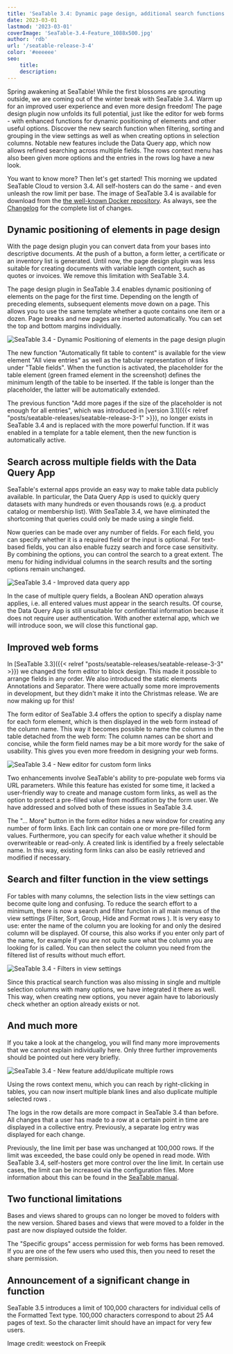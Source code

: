 ```yaml
---
title: 'SeaTable 3.4: Dynamic page design, additional search functions and improved web forms'
date: 2023-03-01
lastmod: '2023-03-01'
coverImage: 'SeaTable-3.4-Feature_1088x500.jpg'
author: 'rdb'
url: '/seatable-release-3-4'
color: '#eeeeee'
seo:
    title:
    description:
---
```


Spring awakening at SeaTable! While the first blossoms are sprouting outside, we are coming out of the winter break with SeaTable 3.4. Warm up for an improved user experience and even more design freedom! The page design plugin now unfolds its full potential, just like the editor for web forms - with enhanced functions for dynamic positioning of elements and other useful options. Discover the new search function when filtering, sorting and grouping in the view settings as well as when creating options in selection columns. Notable new features include the Data Query app, which now allows refined searching across multiple fields. The rows context menu has also been given more options and the entries in the rows log have a new look.

You want to know more? Then let's get started! This morning we updated SeaTable Cloud to version 3.4. All self-hosters can do the same - and even unleash the row limit per base. The image of SeaTable 3.4 is available for download from the [the well-known Docker repository](https://hub.docker.com/r/seatable/seatable-enterprise). As always, see the [Changelog](https://seatable.io/en/seatable-release-3-4/) for the complete list of changes.

## Dynamic positioning of elements in page design

With the page design plugin you can convert data from your bases into descriptive documents. At the push of a button, a form letter, a certificate or an inventory list is generated. Until now, the page design plugin was less suitable for creating documents with variable length content, such as quotes or invoices. We remove this limitation with SeaTable 3.4.

The page design plugin in SeaTable 3.4 enables dynamic positioning of elements on the page for the first time. Depending on the length of preceding elements, subsequent elements move down on a page. This allows you to use the same template whether a quote contains one item or a dozen. Page breaks and new pages are inserted automatically. You can set the top and bottom margins individually.

![SeaTable 3.4 - Dynamic Positioning of elements in the page design plugin](images/SeaTable-3.4-DynamicPositioningElements.png)

The new function "Automatically fit table to content" is available for the view element "All view entries" as well as the tabular representation of links under "Table fields". When the function is activated, the placeholder for the table element (green framed element in the screenshot) defines the minimum length of the table to be inserted. If the table is longer than the placeholder, the latter will be automatically extended.

The previous function "Add more pages if the size of the placeholder is not enough for all entries", which was introduced in [version 3.1]({{< relref "posts/seatable-releases/seatable-release-3-1" >}}), no longer exists in SeaTable 3.4 and is replaced with the more powerful function. If it was enabled in a template for a table element, then the new function is automatically active.

## Search across multiple fields with the Data Query App

SeaTable's external apps provide an easy way to make table data publicly available. In particular, the Data Query App is used to quickly query datasets with many hundreds or even thousands rows (e.g. a product catalog or membership list). With SeaTable 3.4, we have eliminated the shortcoming that queries could only be made using a single field.

Now queries can be made over any number of fields. For each field, you can specify whether it is a required field or the input is optional. For text-based fields, you can also enable fuzzy search and force case sensitivity. By combining the options, you can control the search to a great extent. The menu for hiding individual columns in the search results and the sorting options remain unchanged.

![SeaTable 3.4 - Improved data query app](images/SeaTable-3.4-DataQueryApp.png)

In the case of multiple query fields, a Boolean AND operation always applies, i.e. all entered values must appear in the search results. Of course, the Data Query App is still unsuitable for confidential information because it does not require user authentication. With another external app, which we will introduce soon, we will close this functional gap.

## Improved web forms

In [SeaTable 3.3]({{< relref "posts/seatable-releases/seatable-release-3-3" >}}) we changed the form editor to block design. This made it possible to arrange fields in any order. We also introduced the static elements Annotations and Separator. There were actually some more improvements in development, but they didn't make it into the Christmas release. We are now making up for this!

The form editor of SeaTable 3.4 offers the option to specify a display name for each form element, which is then displayed in the web form instead of the column name. This way it becomes possible to name the columns in the table detached from the web form: The column names can be short and concise, while the form field names may be a bit more wordy for the sake of usability. This gives you even more freedom in designing your web forms.

![SeaTable 3.4 - New editor for custom form links](images/SeaTable-3.4-FormLinkEditor.png)

Two enhancements involve SeaTable's ability to pre-populate web forms via URL parameters. While this feature has existed for some time, it lacked a user-friendly way to create and manage custom form links, as well as the option to protect a pre-filled value from modification by the form user. We have addressed and solved both of these issues in SeaTable 3.4.

The "... More" button in the form editor hides a new window for creating any number of form links. Each link can contain one or more pre-filled form values. Furthermore, you can specify for each value whether it should be overwriteable or read-only. A created link is identified by a freely selectable name. In this way, existing form links can also be easily retrieved and modified if necessary.

## Search and filter function in the view settings

For tables with many columns, the selection lists in the view settings can become quite long and confusing. To reduce the search effort to a minimum, there is now a search and filter function in all main menus of the view settings (Filter, Sort, Group, Hide and Format rows ). It is very easy to use: enter the name of the column you are looking for and only the desired column will be displayed. Of course, this also works if you enter only part of the name, for example if you are not quite sure what the column you are looking for is called. You can then select the column you need from the filtered list of results without much effort.

![SeaTable 3.4 - Filters in view settings](images/SeaTable-3.4-FilterInViewSettings.png)

Since this practical search function was also missing in single and multiple selection columns with many options, we have integrated it there as well. This way, when creating new options, you never again have to laboriously check whether an option already exists or not.

## And much more

If you take a look at the changelog, you will find many more improvements that we cannot explain individually here. Only three further improvements should be pointed out here very briefly.

![SeaTable 3.4 - New feature add/duplicate multiple rows](images/SeaTable-3.4-AddMultipleRows.png)

Using the rows context menu, which you can reach by right-clicking in tables, you can now insert multiple blank lines and also duplicate multiple selected rows .

The logs in the row details are more compact in SeaTable 3.4 than before. All changes that a user has made to a row at a certain point in time are displayed in a collective entry. Previously, a separate log entry was displayed for each change.

Previously, the line limit per base was unchanged at 100,000 rows. If the limit was exceeded, the base could only be opened in read mode. With SeaTable 3.4, self-hosters get more control over the line limit. In certain use cases, the limit can be increased via the configuration files. More information about this can be found in the [SeaTable manual](https://manual.seatable.io/config/base_rows_limit/).

## Two functional limitations

Bases and views shared to groups can no longer be moved to folders with the new version. Shared bases and views that were moved to a folder in the past are now displayed outside the folder.

The "Specific groups" access permission for web forms has been removed. If you are one of the few users who used this, then you need to reset the share permission.

## Announcement of a significant change in function

SeaTable 3.5 introduces a limit of 100,000 characters for individual cells of the Formatted Text type. 100,000 characters correspond to about 25 A4 pages of text. So the character limit should have an impact for very few users.

Image credit: weestock on Freepik

